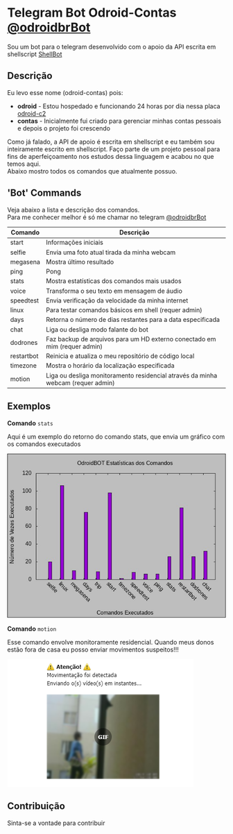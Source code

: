 # Telegram Bot Odroid-Contas [@odroidbrBot](https://web.telegram.org/#/im?p=%40odroidbrBot)

Sou um bot para o telegram desenvolvido com o apoio da API escrita em shellscript [ShellBot](https://github.com/shellscriptx/shellbot/wiki)

## Descrição

Eu levo esse nome (odroid-contas) pois:

- **odroid** - Estou hospedado e funcionando 24 horas por dia nessa placa [odroid-c2](https://www.hardkernel.com/shop/odroid-c2/)
- **contas** - Inicialmente fui criado para gerenciar minhas contas pessoais e depois o projeto foi crescendo

Como já falado, a API de apoio é escrita em shellscript e eu também sou inteiramente escrito em shellscript. Faço parte de um projeto pessoal para fins de aperfeiçoamento nos estudos dessa linguagem e acabou no que temos aqui.  
Abaixo mostro todos os comandos que atualmente possuo.

## 'Bot' Commands

Veja abaixo a lista e descrição dos comandos.  
Para me conhecer melhor é só me chamar no telegram [@odroidbrBot](https://web.telegram.org/#/im?p=%40odroidbrBot)

| Comando | Descrição |
| --- | --- |
| start | Informações iniciais |
| selfie | Envia uma foto atual tirada da minha webcam |
| megasena | Mostra último resultado |
| ping | Pong |
| stats | Mostra estatísticas dos comandos mais usados |
| voice | Transforma o seu texto em mensagem de áudio |
| speedtest | Envia verificação da velocidade da minha internet |
| linux | Para testar comandos básicos em shell (requer admin) |
| days | Retorna o número de dias restantes para a data especificada |
| chat | Liga ou desliga modo falante do bot |
| dodrones | Faz backup de arquivos para um HD externo conectado em mim (requer admin) |
| restartbot | Reinicia e atualiza o meu repositório de código local |
| timezone | Mostra o horário da localização especificada |
| motion | Liga ou desliga monitoramento residencial através da minha webcam (requer admin) |

## Exemplos

**Comando** `stats`

Aqui é um exemplo do retorno do comando stats, que envia um gráfico com os comandos executados

![Stats](img/stats.jpg)

**Comando** `motion`

Esse comando envolve monitoramente residencial. Quando meus donos estão fora de casa eu posso enviar movimentos suspeitos!!!

![Motion](img/motion.png)

## Contribuição

Sinta-se a vontade para contribuir
